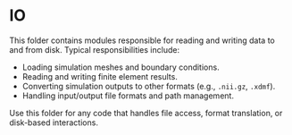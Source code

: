 # IO

This folder contains modules responsible for reading and writing data to and from disk. Typical responsibilities include:

- Loading simulation meshes and boundary conditions.
- Reading and writing finite element results.
- Converting simulation outputs to other formats (e.g., `.nii.gz`, `.xdmf`).
- Handling input/output file formats and path management.

Use this folder for any code that handles file access, format translation, or disk-based interactions.
